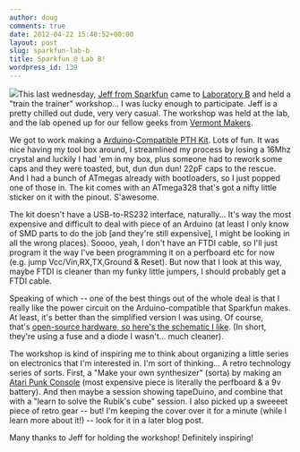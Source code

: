 ```yaml
---
author: doug
comments: true
date: 2012-04-22 15:40:52+00:00
layout: post
slug: sparkfun-lab-b
title: Sparkfun @ Lab B!
wordpress_id: 139
---
```


[![](http://dougbtv.com/wp-content/uploads/2012/04/arduinocompatible-300x225.jpg)](http://dougbtv.com/wp-content/uploads/2012/04/arduinocompatible.jpg)This last wednesday, [Jeff from Sparkfun](http://www.sparkfun.com/static/team) came to [Laboratory B](http://laboratoryb.org/) and held a "train the trainer" workshop... I was lucky enough to participate. Jeff is a pretty chilled out dude, very very casual. The workshop was held at the lab, and the lab opened up for our fellow geeks from [Vermont Makers](http://vermontmakers.org/arduino/sparkfun-electronics-comes-to-vt-and-teaches-our-teachers/).

We got to work making a [Arduino-Compatible PTH Kit](http://www.sparkfun.com/products/10523). Lots of fun. It was nice having my tool box around, I streamlined my process by losing a 16Mhz crystal and luckily I had 'em in my box, plus someone had to rework some caps and they were toasted, but, dun dun dun! 22pF caps to the rescue. And I had a bunch of ATmegas already with bootloaders, so I just popped one of those in. The kit comes with an ATmega328 that's got a nifty little sticker on it with the pinout. S'awesome.

The kit doesn't have a USB-to-RS232 interface, naturally... It's way the most expensive and difficult to deal with piece of an Arduino (at least I only know of SMD parts to do the job [and they're still expensive], I might be looking in all the wrong places). Soooo, yeah, I don't have an FTDI cable, so I'll just program it the way I've been programming it on a perfboard etc for now (e.g. jump Vcc/Vin,RX,TX,Ground & Reset). But now that I look at this way, maybe FTDI is cleaner than my funky little jumpers, I should probably get a FTDI cable.

Speaking of which -- one of the best things out of the whole deal is that I really like the power circuit on the Arduino-compatible that Sparkfun makes. At least, it's better than the simplified version I was using. Of course, that's [open-source hardware, so here's the schematic I like](http://dlnmh9ip6v2uc.cloudfront.net/datasheets/Kits/Arduino-Compatible-PTH-v13.pdf). (In short, they're using a fuse and a diode I wasn't... much cleaner).

The workshop is kind of inspiring me to think about organizing a little series on electronics that I'm interested in. I'm sort of thinking... A retro technology series of sorts. First, a "Make your own synthesizer" (sorta) by making an [Atari Punk Console](http://www.jameco.com/Jameco/PressRoom/punk.html) (most expensive piece is literally the perfboard & a 9v battery). And then maybe a session showing tapeDuino, and combine that with a "learn to solve the Rubik's cube" session. I also picked up a sweeeet piece of retro gear -- but! I'm keeping the cover over it for a minute (while I learn more about it!) -- look for it in a later blog post.

Many thanks to Jeff for holding the workshop! Definitely inspiring!
